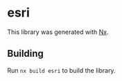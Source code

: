 # esri

This library was generated with [Nx](https://nx.dev).

## Building

Run `nx build esri` to build the library.
